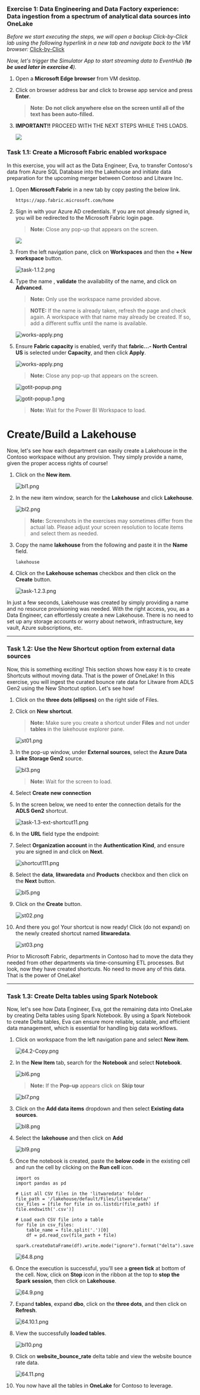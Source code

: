 
### Exercise 1: Data Engineering and Data Factory experience: Data ingestion from a spectrum of analytical data sources into OneLake

*Before we start executing the steps, we will open a backup Click-by-Click lab using the following hyperlink in a new tab and navigate back to the VM browser:* [Click-by-Click](https://regale.cloud/microsoft/play/3781/modern-analytics-with-microsoft-fabrikam-copilot-and-azure-databricks-dream-lab-#/0/0)

*Now, let's trigger the Simulator App to start streaming data to EventHub (**to be used later in exercise 4**).*

1. Open a **Microsoft Edge browser** from VM desktop.

2. Click on browser address bar and click **<inject key= "WebAppBrowse" enableCopy="true"/>** to browse app service and press **Enter**.

   >**Note**: **Do not click anywhere else on the screen until all of the text has been auto-filled.**

3. **IMPORTANT!!** PROCEED WITH THE NEXT STEPS 
    WHILE THIS LOADS.

   ![](media/task-1.3.png)

### Task 1.1: Create a Microsoft Fabric enabled workspace

In this exercise, you will act as the Data Engineer, Eva, to transfer Contoso's data from Azure SQL Database into the Lakehouse and initiate data preparation for the upcoming merger between Contoso and Litware Inc.

1. Open **Microsoft Fabric** in a new tab by copy pasting the below link.

   ```BASH
   https://app.fabric.microsoft.com/home
   ```

2. Sign in with your Azure AD credentials. If you are not already signed in, you will be redirected to the Microsoft Fabric login page.

   >**Note:** Close any pop-up that appears on the screen.

    ![](media/image%20(5).png)

3. From the left navigation pane, click on **Workspaces** and then the **+ New workspace** button.

	![task-1.1.2.png](media/task-1.1.2.png)

4. Type the name **<inject key= "WorkspaceName" enableCopy="true"/>**, **validate** the availability of the name, and click on **Advanced**.

   >**Note:** Only use the workspace name provided above.

   >**NOTE:** If the name **<inject key= "WorkspaceName" enableCopy="false"/>** is already taken, refresh the page and check again. A workspace with that name may already be created. If so, add a different suffix until the name is available.

    ![works-apply.png](media/workspace01.png)

5. Ensure **Fabric capacity** is enabled, verify that **fabric...- North Central US** is selected under **Capacity**, and then click **Apply**.

    ![works-apply.png](media/workspace02.png)

   >**Note:** Close any pop-up that appears on the screen.

   ![gotit-popup.png](media/gotit-popup.png)

   ![gotit-popup.1.png](media/gotit-popup.1.png)

   >**Note:** Wait for the Power BI Workspace to load.


# Create/Build a Lakehouse

Now, let's see how each department can easily create a Lakehouse in the Contoso workspace without any provision. They simply provide a name, given the proper access rights of course!

1. Click on the **New item**.

    ![bl1.png](media/bl1.png)

2. In the new item window, search for the **Lakehouse** and click **Lakehouse**.

    ![bl2.png](media/bl2.png)

    >**Note:** Screenshots in the exercises may sometimes differ from the actual lab. Please adjust your screen resolution to locate items and select them as needed.

3. Copy the name **lakehouse** from the following and paste it in the **Name** field.
    ```
    lakehouse
    ```
4. Click on the **Lakehouse schemas** checkbox and then click on the **Create** button.

    ![task-1.2.3.png](media/task-1.2.3.png)

In just a few seconds, Lakehouse was created by simply providing a name and no resource provisioning was needed. With the right access, you, as a Data Engineer, can effortlessly create a new Lakehouse. There is no need to set up any storage accounts or worry about network, infrastructure, key vault, Azure subscriptions, etc.

---

### Task 1.2: Use the New Shortcut option from external data sources

Now, this is something exciting! This section shows how easy it is to create Shortcuts without moving data. That is the power of OneLake! In this exercise, you will ingest the curated bounce rate data for Litware from ADLS Gen2 using the New Shortcut option. Let's see how!

1. Click on the **three dots (ellipses)** on the right side of Files.

2. Click on **New shortcut**.

    >**Note:** Make sure you create a shortcut under **Files** and not under **tables** in the lakehouse explorer pane.

    ![st01.png](media/st01.png)

3. In the pop-up window, under **External sources**, select the **Azure Data Lake Storage Gen2** source.

    ![bl3.png](media/task-1.3-ext-shortcut4.png)

    >**Note:** Wait for the screen to load.

4. Select **Create new connection**
5. In the screen below, we need to enter the connection details for the **ADLS Gen2** shortcut.

    ![task-1.3-ext-shortcut11.png](media/task-1.3-ext-shortcut-11u.png)

6. In the **URL** field type the endpoint: **<inject key= "storageEndpoint" enableCopy="true"/>**

7. Select **Organization account** in the **Authentication Kind**, and ensure you are signed in and click on **Next**.

    ![shortcut111.png](media/task-1.3-ext-shortcut-111u.png)

8.  Select the **data**, **litwaredata** and **Products** checkbox and then click on the **Next** button.

    ![bl5.png](media/bl5.png)

9. Click on the **Create** button.

    ![st02.png](media/st02.png)

10. And there you go! Your shortcut is now ready! Click (do not expand) on the newly created shortcut named **litwaredata**.

    ![st03.png](media/st03.png)

Prior to Microsoft Fabric, departments in Contoso had to move the data they needed from other departments via time-consuming ETL processes. But look, now they have created shortcuts. No need to move any of this data. That is the power of OneLake!

---

### Task 1.3: Create Delta tables using Spark Notebook

Now, let's see how Data Engineer, Eva, got the remaining data into OneLake by creating Delta tables using Spark Notebook. By using a Spark Notebook to create Delta tables, Eva can ensure more reliable, scalable, and efficient data management, which is essential for handling big data workflows.

1. Click on **<inject key="WorkspaceName" enableCopy="false"/>** workspace from the left navigation pane and select **New item**.

    ![64.2-Copy.png](media/64.2.png)

2. In the **New Item** tab, search for the **Notebook** and select **Notebook**.

    ![bl6.png](media/bl6.png)

    >**Note:**  If the **Pop-up** appears click on **Skip tour**

    ![bl7.png](media/bl7.png)

3. Click on the **Add data items** dropdown and then select **Existing data sources**.

    ![bl8.png](media/bl8.png)


4. Select the **lakehouse** and then click on **Add**

    ![bl9.png](media/bl9.png)

5. Once the notebook is created, paste the **below code** in the existing cell and run the cell by clicking on the **Run cell** icon.

    ```
    import os
    import pandas as pd
 
    # List all CSV files in the 'litwaredata' folder
    file_path = '/lakehouse/default/Files/litwaredata/'
    csv_files = [file for file in os.listdir(file_path) if file.endswith('.csv')]
 
    # Load each CSV file into a table
    for file in csv_files:
        table_name = file.split('.')[0]
        df = pd.read_csv(file_path + file)
        spark.createDataFrame(df).write.mode("ignore").format("delta").saveAsTable(table_name)
    ```

    ![64.8.png](media/64.8.png)

6. Once the execution is successful, you'll see a **green tick** at bottom of the cell. Now, click on **Stop** icon in the ribbon at the top to **stop the Spark session**, then click on **Lakehouse**.

    ![64.9.png](media/64.9.png)

7. Expand **tables**, expand **dbo**, click on the **three dots**, and then click on **Refresh**. 

    ![64.10.1.png](media/64.10.1.png)

8. View the successfully **loaded tables**.

    ![bl10.png](media/bl10.png)

9. Click on **website_bounce_rate** delta table and view the website bounce rate data.

    ![64.11.png](media/64.11.png)

10. You now have all the tables in **OneLake** for Contoso to leverage.

